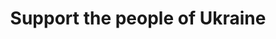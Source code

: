 ---
title: Support the people of Ukraine
emoji: 🇺🇦
emojipedia: https://emojipedia.org/flag-ukraine/
more_url: https://time.com/6151353/how-to-help-ukraine-people/
month: 2
year: 2022
---
